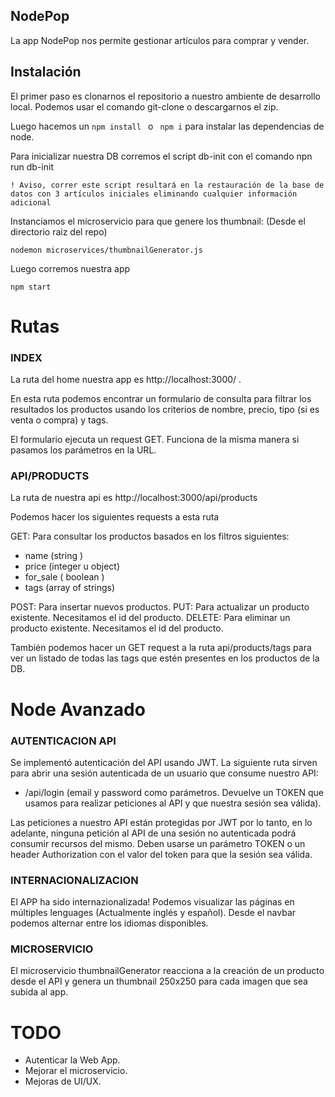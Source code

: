 ## NodePop

La app NodePop nos permite gestionar artículos para comprar y vender.

## Instalación

El primer paso es clonarnos el repositorio a nuestro ambiente de desarrollo local. Podemos usar el comando git-clone o descargarnos el zip.

Luego hacemos un `npm install ` o ` npm i` para instalar las dependencias de node.

Para inicializar nuestra DB corremos el script db-init con el comando npn run db-init

`! Aviso, correr este script resultará en la restauración de la base de datos con 3 artículos iniciales eliminando cualquier información adicional `

Instanciamos el microservicio para que genere los thumbnail: (Desde el directorio raiz del repo)

`nodemon microservices/thumbnailGenerator.js `

Luego corremos nuestra app

`npm start `

# Rutas

### INDEX

La ruta del home nuestra app es http://localhost:3000/ .

En esta ruta podemos encontrar un formulario de consulta para filtrar los resultados los productos usando los criterios de nombre, precio, tipo (si es venta o compra) y tags.

El formulario ejecuta un request GET. Funciona de la misma manera si pasamos los parámetros en la URL.

### API/PRODUCTS

La ruta de nuestra api es http://localhost:3000/api/products

Podemos hacer los siguientes requests a esta ruta

GET: Para consultar los productos basados en los filtros siguientes:

- name (string )
- price (integer u object)
- for_sale ( boolean )
- tags (array of strings)

POST: Para insertar nuevos productos.
PUT: Para actualizar un producto existente. Necesitamos el id del producto.
DELETE: Para eliminar un producto existente. Necesitamos el id del producto.

También podemos hacer un GET request a la ruta api/products/tags para ver un listado de todas las tags que estén presentes en los productos de la DB.

# Node Avanzado

### AUTENTICACION API

Se implementó autenticación del API usando JWT. La siguiente ruta sirven para abrir una sesión autenticada de un usuario que consume nuestro API:

- /api/login (email y password como parámetros. Devuelve un TOKEN que usamos para realizar peticiones al API y que nuestra sesión sea válida).

Las peticiones a nuestro API están protegidas por JWT por lo tanto, en lo adelante, ninguna petición al API de una sesión no autenticada podrá consumir recursos del mismo. Deben usarse un parámetro TOKEN o un header Authorization con el valor del token para que la sesión sea válida.

### INTERNACIONALIZACION

El APP ha sido internazionalizada! Podemos visualizar las páginas en múltiples lenguages (Actualmente inglés y español). Desde el navbar podemos alternar entre los idiomas disponibles.

### MICROSERVICIO

El microservicio thumbnailGenerator reacciona a la creación de un producto desde el API y genera un thumbnail 250x250 para cada imagen que sea subida al app.

# TODO

- Autenticar la Web App.
- Mejorar el microservicio.
- Mejoras de UI/UX.
